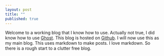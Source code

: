 ```yaml
---
layout: post
title: ""
published: true
---
```



Welcome to a working blog that I know how to use. Actually not true, I did know how to use [Ghost](https:ghost.org). This blog is hosted on [Github](https://github.com). I will now use this as my main blog. This uses markdown to make posts. I love markdown. So there is a rough start to a clutter free blog.
